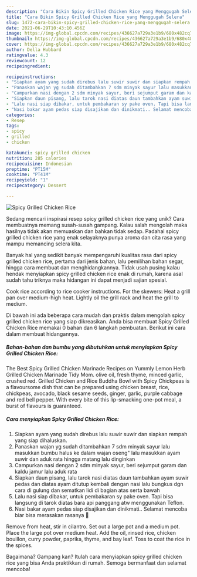 ```yaml
---
description: "Cara Bikin Spicy Grilled Chicken Rice yang Menggugah Selera"
title: "Cara Bikin Spicy Grilled Chicken Rice yang Menggugah Selera"
slug: 1472-cara-bikin-spicy-grilled-chicken-rice-yang-menggugah-selera
date: 2021-06-29T10:43:10.456Z
image: https://img-global.cpcdn.com/recipes/436627a729a3e1b9/680x482cq70/spicy-grilled-chicken-rice-foto-resep-utama.jpg
thumbnail: https://img-global.cpcdn.com/recipes/436627a729a3e1b9/680x482cq70/spicy-grilled-chicken-rice-foto-resep-utama.jpg
cover: https://img-global.cpcdn.com/recipes/436627a729a3e1b9/680x482cq70/spicy-grilled-chicken-rice-foto-resep-utama.jpg
author: Della Hubbard
ratingvalue: 4.3
reviewcount: 12
recipeingredient:

recipeinstructions:
- "Siapkan ayam yang sudah direbus lalu suwir suwir dan siapkan rempah yang siap dihaluskan."
- "Panaskan wajan yg sudah ditambahkan 7 sdm minyak sayur lalu masukkan bumbu halus ke dalam wajan oseng&#34; lalu masukkan ayam suwir dan aduk rata hingga matang lalu dinginkan"
- "Campurkan nasi dengan 2 sdm minyak sayur, beri sejumput garam dan kaldu jamur lalu aduk rata"
- "Siapkan daun pisang, lalu tarok nasi diatas daun tambahkan ayam suwir pedas dan diatas ayam ditutup kembali dengan nasi lalu bungkus dgn cara di gulung dan sematkan lidi di bagian atas serta bawah"
- "Lalu nasi siap dibakar, untuk pembakaran sy pake oven. Tapi bisa langsung di tarok diatas bara api panggang atw menggunakan Teflon."
- "Nasi bakar ayam pedas siap disajikan dan dinikmati.. Selamat mencoba biar bisa merasakan rasanya 💋"
categories:
- Resep
tags:
- spicy
- grilled
- chicken

katakunci: spicy grilled chicken 
nutrition: 285 calories
recipecuisine: Indonesian
preptime: "PT15M"
cooktime: "PT41M"
recipeyield: "1"
recipecategory: Dessert

---
```



![Spicy Grilled Chicken Rice](https://img-global.cpcdn.com/recipes/436627a729a3e1b9/680x482cq70/spicy-grilled-chicken-rice-foto-resep-utama.jpg)

Sedang mencari inspirasi resep spicy grilled chicken rice yang unik? Cara membuatnya memang susah-susah gampang. Kalau salah mengolah maka hasilnya tidak akan memuaskan dan bahkan tidak sedap. Padahal spicy grilled chicken rice yang enak selayaknya punya aroma dan cita rasa yang mampu memancing selera kita.

Banyak hal yang sedikit banyak mempengaruhi kualitas rasa dari spicy grilled chicken rice, pertama dari jenis bahan, lalu pemilihan bahan segar, hingga cara membuat dan menghidangkannya. Tidak usah pusing kalau hendak menyiapkan spicy grilled chicken rice enak di rumah, karena asal sudah tahu triknya maka hidangan ini dapat menjadi sajian spesial.

Cook rice according to rice cooker instructions. For the skewers: Heat a grill pan over medium-high heat. Lightly oil the grill rack and heat the grill to medium.


Di bawah ini ada beberapa cara mudah dan praktis dalam mengolah spicy grilled chicken rice yang siap dikreasikan. Anda bisa membuat Spicy Grilled Chicken Rice memakai 0 bahan dan 6 langkah pembuatan. Berikut ini cara dalam membuat hidangannya.

<!--inarticleads1-->

##### Bahan-bahan dan bumbu yang dibutuhkan untuk menyiapkan Spicy Grilled Chicken Rice:



The Best Spicy Grilled Chicken Marinade Recipes on Yummly Lemon Herb Grilled Chicken Marinade Tidy Mom. olive oil, fresh thyme, minced garlic, crushed red. Grilled Chicken and Rice Buddha Bowl with Spicy Chickpeas is a flavoursome dish that can be prepared using chicken breast, rice, chickpeas, avocado, black sesame seeds, ginger, garlic, purple cabbage and red bell pepper. With every bite of this lip-smacking one-pot meal, a burst of flavours is guaranteed. 

<!--inarticleads2-->

##### Cara menyiapkan Spicy Grilled Chicken Rice:

1. Siapkan ayam yang sudah direbus lalu suwir suwir dan siapkan rempah yang siap dihaluskan.
1. Panaskan wajan yg sudah ditambahkan 7 sdm minyak sayur lalu masukkan bumbu halus ke dalam wajan oseng&#34; lalu masukkan ayam suwir dan aduk rata hingga matang lalu dinginkan
1. Campurkan nasi dengan 2 sdm minyak sayur, beri sejumput garam dan kaldu jamur lalu aduk rata
1. Siapkan daun pisang, lalu tarok nasi diatas daun tambahkan ayam suwir pedas dan diatas ayam ditutup kembali dengan nasi lalu bungkus dgn cara di gulung dan sematkan lidi di bagian atas serta bawah
1. Lalu nasi siap dibakar, untuk pembakaran sy pake oven. Tapi bisa langsung di tarok diatas bara api panggang atw menggunakan Teflon.
1. Nasi bakar ayam pedas siap disajikan dan dinikmati.. Selamat mencoba biar bisa merasakan rasanya 💋


Remove from heat, stir in cilantro. Set out a large pot and a medium pot. Place the large pot over medium heat. Add the oil, rinsed rice, chicken bouillon, curry powder, paprika, thyme, and bay leaf. Toss to coat the rice in the spices. 

Bagaimana? Gampang kan? Itulah cara menyiapkan spicy grilled chicken rice yang bisa Anda praktikkan di rumah. Semoga bermanfaat dan selamat mencoba!
